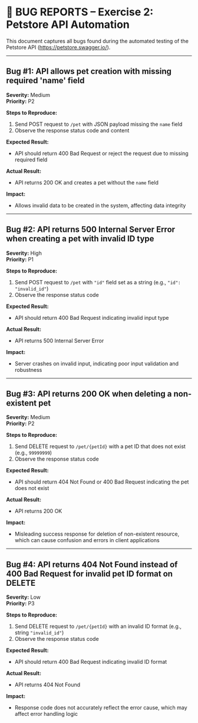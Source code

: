 # 🐞 BUG REPORTS – Exercise 2: Petstore API Automation

This document captures all bugs found during the automated testing of the Petstore API (https://petstore.swagger.io/).

---

## Bug #1: API allows pet creation with missing required 'name' field

**Severity:** Medium  
**Priority:** P2  

**Steps to Reproduce:**  
1. Send POST request to `/pet` with JSON payload missing the `name` field  
2. Observe the response status code and content  

**Expected Result:**  
- API should return 400 Bad Request or reject the request due to missing required field  

**Actual Result:**  
- API returns 200 OK and creates a pet without the `name` field  

**Impact:**  
- Allows invalid data to be created in the system, affecting data integrity  


---

## Bug #2: API returns 500 Internal Server Error when creating a pet with invalid ID type

**Severity:** High  
**Priority:** P1  

**Steps to Reproduce:**  
1. Send POST request to `/pet` with `"id"` field set as a string (e.g., `"id": "invalid_id"`)  
2. Observe the response status code  

**Expected Result:**  
- API should return 400 Bad Request indicating invalid input type  

**Actual Result:**  
- API returns 500 Internal Server Error  

**Impact:**  
- Server crashes on invalid input, indicating poor input validation and robustness  

---

## Bug #3: API returns 200 OK when deleting a non-existent pet

**Severity:** Medium  
**Priority:** P2  

**Steps to Reproduce:**  
1. Send DELETE request to `/pet/{petId}` with a pet ID that does not exist (e.g., `99999999`)  
2. Observe the response status code  

**Expected Result:**  
- API should return 404 Not Found or 400 Bad Request indicating the pet does not exist  

**Actual Result:**  
- API returns 200 OK  

**Impact:**  
- Misleading success response for deletion of non-existent resource, which can cause confusion and errors in client applications  

---

## Bug #4: API returns 404 Not Found instead of 400 Bad Request for invalid pet ID format on DELETE

**Severity:** Low  
**Priority:** P3  

**Steps to Reproduce:**  
1. Send DELETE request to `/pet/{petId}` with an invalid ID format (e.g., string `"invalid_id"`)  
2. Observe the response status code  

**Expected Result:**  
- API should return 400 Bad Request indicating invalid ID format  

**Actual Result:**  
- API returns 404 Not Found  

**Impact:**  
- Response code does not accurately reflect the error cause, which may affect error handling logic  

